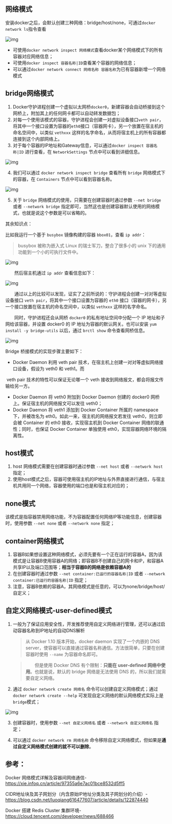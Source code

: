 ## 网络模式

安装docker之后，会默认创建三种网络：bridge/host/none，可通过`docker network ls`指令查看

![img](img/2e91e1e707ce9bba410b28b0c0711862.png)

- 可使用`docker network inspect 网络模式`查看docker某个网络模式下的所有容器对应网络信息；
- 可使用`docker inspect 容器名称|ID`查看某个容器的网络信息；
- 可以通过`docker network connect 网络名称 容器名称`为已有容器新增一个网络模式

## bridge网络模式

1. Docker守护进程创建一个虚拟以太网桥`docker0`，新建容器会自动桥接到这个网桥上，附加其上的任何网卡都可以自动转发数据包；
2. 对每一个使用该模式的容器，守护进程会创建一对虚拟设备接口`veth pair`，将其中一个接口设置为容器的`eth0`接口（容器网卡），另一个放置在宿主机的命名空间中，以类似 `vethxxx` 这样的名字命名，从而将宿主机上的所有容器都连接到这个内部网络上。
3. 对于每个容器的IP地址和Gateway信息，可以通过`docker inspect 容器名称|ID` 进行查看，在 `NetworkSettings` 节点中可以看到详细信息。

![img](img/029eb7068eef9dd25a6c1a1f6240f83d.png)

4. 我们可以通过 `docker network inspect bridge` 查看所有 `bridge` 网络模式下的容器，在 `Containers` 节点中可以看到容器名称。

![img](img/dac4584faa00f34d334812f6f321f507.png)

5. 关于 `bridge` 网络模式的使用，只需要在创建容器时通过参数 `--net bridge` 或者 `--network bridge` 指定即可，当然这也是创建容器默认使用的网络模式，也就是说这个参数是可以省略的。

其余知识点：

比如我运行一个基于 `busybox` 镜像构建的容器 `bbox01`，查看 `ip addr`：

> busybox 被称为嵌入式 Linux 的瑞士军刀，整合了很多小的 unix 下的通用功能到一个小的可执行文件中。

![img](img/22294d0ff75d0537a339bb4a68156cae.png)

　　然后宿主机通过 `ip addr` 查看信息如下：

![img](img/96f90c91c36ab4856b622b9ec89c22ca.png)

　　通过以上的比较可以发现，证实了之前所说的：守护进程会创建一对对等虚拟设备接口 `veth pair`，将其中一个接口设置为容器的 `eth0` 接口（容器的网卡），另一个接口放置在宿主机的命名空间中，以类似 `vethxxx` 这样的名字命名。

　　同时，守护进程还会从网桥 `docker0` 的私有地址空间中分配一个 IP 地址和子网给该容器，并设置 docker0 的 IP 地址为容器的默认网关。也可以安装 `yum install -y bridge-utils` 以后，通过 `brctl show` 命令查看网桥信息。

![img](img/ef543e4801d2452b89ce10717da6f75f.png)

Bridge 桥接模式的实现步骤主要如下：

- Docker Daemon 利用 veth pair 技术，在宿主机上创建一对对等虚拟网络接口设备，假设为 veth0 和 veth1。而

​	veth pair 技术的特性可以保证无论哪一个 veth 接收到网络报文，都会将报文传输给另一方。

- Docker Daemon 将 veth0 附加到 Docker Daemon 创建的 docker0 网桥上。保证宿主机的网络报文可以发往 veth0；
- Docker Daemon 将 veth1 添加到 Docker Container 所属的 namespace 下，并被改名为 eth0。如此一来，宿主机的网络报文若发往 veth0，则立即会被 Container 的 eth0 接收，实现宿主机到 Docker Container 网络的联通性；同时，也保证 Docker Container 单独使用 eth0，实现容器网络环境的隔离性。



## host模式

1. host 网络模式需要在创建容器时通过参数 `--net host` 或者 `--network host` 指定；
2. 使用host模式之后，容器可使用宿主机的IP地址与外界直接进行通信，与宿主机共用同一个网络，容器使用的端口也是和宿主机对应的；



## none模式

​	该模式是指容器禁用网络功能，不为容器配置任何网络IP等功能信息，创建容器时，使用参数 `--net none` 或者 `--network none` 指定；



## container网络模式

1. 容器B如果想设置这种网络模式，必须先要有一个正在运行的容器A，因为该模式是让容器B使用容器A的网络；即容器B不创建自己的网卡和IP，和容器A共享IP以及端口范围等；**相当于容器B的网络是依赖容器A的**
2. 在创建容器时通过参数 `--net container:已运行的容器名称|ID` 或者 `--network container:已运行的容器名称|ID` 指定；
3. 注意，容器B依赖的容器A，其网络模式是任意的，可以为none/bridge/host/自定义；



## 自定义网络模式-user-defined模式

1. 一般为了保证应用安全性，开发推荐使用自定义网络进行管理，还可以通过启动容器名称到IP地址的自动DNS解析

   > 从 Docker 1.10 版本开始，docker daemon 实现了一个内嵌的 DNS server，使容器可以直接通过容器名称通信。方法很简单，只要在创建容器时使用 `--name` 为容器命名即可。

   > 　　但是使用 Docker DNS 有个限制：**只能在 user-defined 网络中使用**。也就是说，默认的 bridge 网络是无法使用 DNS 的，所以我们就需要自定义网络。

2. 通过 `docker network create 网络名` 命令可以创建自定义网络模式；通过 `docker network create --help` 可发现自定义网络的默认网络模式实际上是`bridge`模式；

![img](img/e8bc6e1a1929583fc64d7835abfd3e53.png)

3. 创建容器时，使用参数 `--net 自定义网络名` 或者 `--network 自定义网络名` 指定；

4. 可以通过 `docker network rm 网络名称` 命令移除自定义网络模式，但如果是**通过自定义网络模式创建的就不可以删除**。

   

## 参考：

Docker 网络模式详解及容器间网络通信-https://xie.infoq.cn/article/97355a6e7ac01bce8532d5ff5

CIDR地址块及其子网划分（内含原始IP地址分类及其子网划分的介绍）-https://blog.csdn.net/luoqiang616477607/article/details/122874440

Docker 搭建 Redis Cluster 集群环境-https://cloud.tencent.com/developer/news/688466